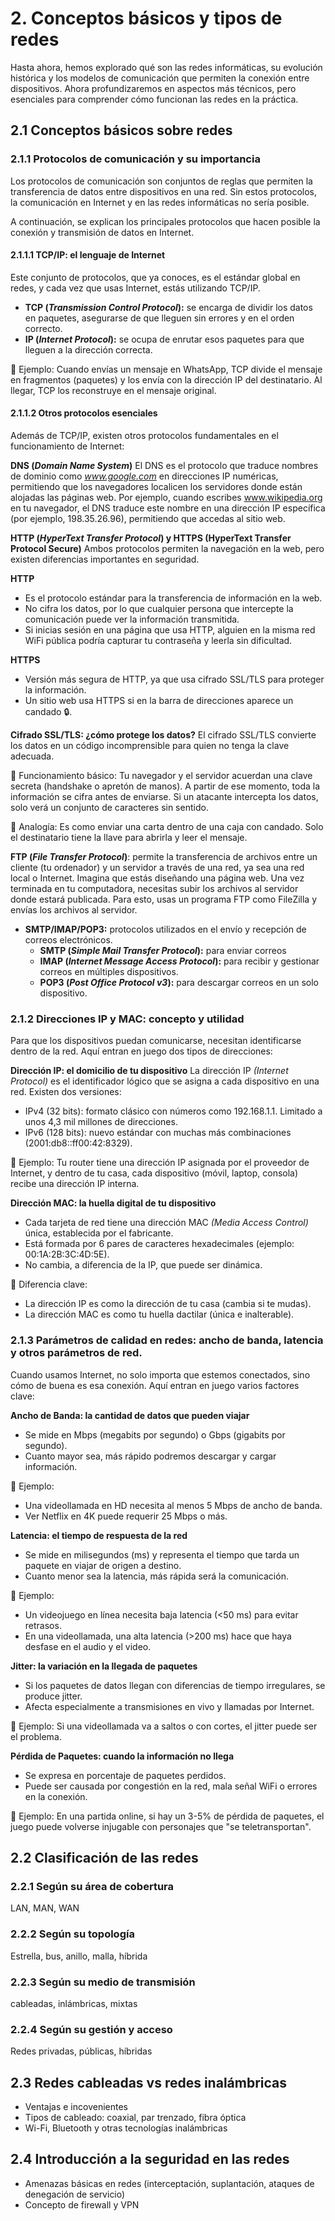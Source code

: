 # 2. Conceptos básicos y tipos de redes

Hasta ahora, hemos explorado qué son las redes informáticas, su evolución histórica y los modelos de comunicación que permiten la conexión entre dispositivos. Ahora profundizaremos en aspectos más técnicos, pero esenciales para comprender cómo funcionan las redes en la práctica.

## 2.1 Conceptos básicos sobre redes

### 2.1.1 Protocolos de comunicación y su importancia

Los protocolos de comunicación son conjuntos de reglas que permiten la transferencia de datos entre dispositivos en una red. Sin estos protocolos, la comunicación en Internet y en las redes informáticas no sería posible.

A continuación, se explican los principales protocolos que hacen posible la conexión y transmisión de datos en Internet.

#### 2.1.1.1 TCP/IP: el lenguaje de Internet

Este conjunto de protocolos, que ya conoces, es el estándar global en redes, y cada vez que usas Internet, estás utilizando TCP/IP.

- **TCP (*Transmission Control Protocol*):** se encarga de dividir los datos en paquetes, asegurarse de que lleguen sin errores y en el orden correcto.
- **IP (*Internet Protocol*):** se ocupa de enrutar esos paquetes para que lleguen a la dirección correcta.

📌 Ejemplo: Cuando envías un mensaje en WhatsApp, TCP divide el mensaje en fragmentos (paquetes) y los envía con la dirección IP del destinatario. Al llegar, TCP los reconstruye en el mensaje original.

#### 2.1.1.2 Otros protocolos esenciales

Además de TCP/IP, existen otros protocolos fundamentales en el funcionamiento de Internet:

**DNS (*Domain Name System*)** 
El DNS es el protocolo que traduce nombres de dominio como *www.google.com* en direcciones IP numéricas, permitiendo que los navegadores localicen los servidores donde están alojadas las páginas web. Por ejemplo, cuando escribes www.wikipedia.org en tu navegador, el DNS traduce este nombre en una dirección IP específica (por ejemplo, 198.35.26.96), permitiendo que accedas al sitio web.

**HTTP  (*HyperText Transfer Protocol*) y HTTPS (HyperText Transfer Protocol Secure)**
Ambos protocolos permiten la navegación en la web, pero existen diferencias importantes en seguridad.

**HTTP** 
- Es el protocolo estándar para la transferencia de información en la web. 
- No cifra los datos, por lo que cualquier persona que intercepte la comunicación puede ver la información transmitida. 
- Si inicias sesión en una página que usa HTTP, alguien en la misma red WiFi pública podría capturar tu contraseña y leerla sin dificultad.

**HTTPS** 
- Versión más segura de HTTP, ya que usa cifrado SSL/TLS para proteger la información. 
- Un sitio web usa HTTPS si en la barra de direcciones aparece un candado 🔒.
   
**Cifrado SSL/TLS: ¿cómo protege los datos?**
El cifrado SSL/TLS convierte los datos en un código incomprensible para quien no tenga la clave adecuada.

📌 Funcionamiento básico:
Tu navegador y el servidor acuerdan una clave secreta (handshake o apretón de manos).
A partir de ese momento, toda la información se cifra antes de enviarse.
Si un atacante intercepta los datos, solo verá un conjunto de caracteres sin sentido.

📌 Analogía: Es como enviar una carta dentro de una caja con candado. Solo el destinatario tiene la llave para abrirla y leer el mensaje. 

**FTP (*File Transfer Protocol*)**: permite la transferencia de archivos entre un cliente (tu ordenador) y un servidor a través de una red, ya sea una red local o Internet. Imagina que estás diseñando una página web. Una vez terminada en tu computadora, necesitas subir los archivos al servidor donde estará publicada. Para esto, usas un programa FTP como FileZilla y envías los archivos al servidor.
- **SMTP/IMAP/POP3:** protocolos utilizados en el envío y recepción de correos electrónicos.
    - **SMTP (*Simple Mail Transfer Protocol*):** para enviar correos
    - **IMAP (*Internet Message Access Protocol*):** para recibir y gestionar correos en múltiples dispositivos.
    - **POP3 (*Post Office Protocol v3*):** para descargar correos en un solo dispositivo.


### 2.1.2 Direcciones IP y MAC: concepto y utilidad

Para que los dispositivos puedan comunicarse, necesitan identificarse dentro de la red. Aquí entran en juego dos tipos de direcciones:

**Dirección IP: el domicilio de tu dispositivo**
La dirección IP *(Internet Protocol)* es el identificador lógico que se asigna a cada dispositivo en una red. Existen dos versiones:

- IPv4 (32 bits): formato clásico con números como 192.168.1.1. Limitado a unos 4,3 mil millones de direcciones.
- IPv6 (128 bits): nuevo estándar con muchas más combinaciones (2001:db8::ff00:42:8329).

📌 Ejemplo: Tu router tiene una dirección IP asignada por el proveedor de Internet, y dentro de tu casa, cada dispositivo (móvil, laptop, consola) recibe una dirección IP interna.

**Dirección MAC: la huella digital de tu dispositivo**
- Cada tarjeta de red tiene una dirección MAC *(Media Access Control)* única, establecida por el fabricante.
- Está formada por 6 pares de caracteres hexadecimales (ejemplo: 00:1A:2B:3C:4D:5E).
- No cambia, a diferencia de la IP, que puede ser dinámica.

📌 Diferencia clave:
- La dirección IP es como la dirección de tu casa (cambia si te mudas).
- La dirección MAC es como tu huella dactilar (única e inalterable).

### 2.1.3 Parámetros de calidad en redes: ancho de banda, latencia y otros parámetros de red.

Cuando usamos Internet, no solo importa que estemos conectados, sino cómo de buena es esa conexión. Aquí entran en juego varios factores clave:

**Ancho de Banda: la cantidad de datos que pueden viajar**
- Se mide en Mbps (megabits por segundo) o Gbps (gigabits por segundo).
- Cuanto mayor sea, más rápido podremos descargar y cargar información.

📌 Ejemplo:
- Una videollamada en HD necesita al menos 5 Mbps de ancho de banda.
- Ver Netflix en 4K puede requerir 25 Mbps o más.

**Latencia: el tiempo de respuesta de la red**
- Se mide en milisegundos (ms) y representa el tiempo que tarda un paquete en viajar de origen a destino.
- Cuanto menor sea la latencia, más rápida será la comunicación.

📌 Ejemplo:
- Un videojuego en línea necesita baja latencia (<50 ms) para evitar retrasos.
- En una videollamada, una alta latencia (>200 ms) hace que haya desfase en el audio y el video.

**Jitter: la variación en la llegada de paquetes**
- Si los paquetes de datos llegan con diferencias de tiempo irregulares, se produce jitter.
- Afecta especialmente a transmisiones en vivo y llamadas por Internet.

📌 Ejemplo: Si una videollamada va a saltos o con cortes, el jitter puede ser el problema.

**Pérdida de Paquetes: cuando la información no llega**
- Se expresa en porcentaje de paquetes perdidos.
- Puede ser causada por congestión en la red, mala señal WiFi o errores en la conexión.

📌 Ejemplo: En una partida online, si hay un 3-5% de pérdida de paquetes, el juego puede volverse injugable con personajes que "se teletransportan".

## 2.2 Clasificación de las redes 

### 2.2.1 Según su área de cobertura
LAN, MAN, WAN

### 2.2.2 Según su topología
Estrella, bus, anillo, malla, híbrida 

### 2.2.3 Según su medio de transmisión
cableadas, inlámbricas, mixtas

### 2.2.4 Según su gestión y acceso
Redes privadas, públicas, híbridas

## 2.3 Redes cableadas vs redes inalámbricas
- Ventajas e incovenientes
- Tipos de cableado: coaxial, par trenzado, fibra óptica
- Wi-Fi, Bluetooth y otras tecnologías inalámbricas

## 2.4 Introducción a la seguridad en las redes
- Amenazas básicas en redes (interceptación, suplantación, ataques de denegación de servicio)
- Concepto de firewall y VPN
